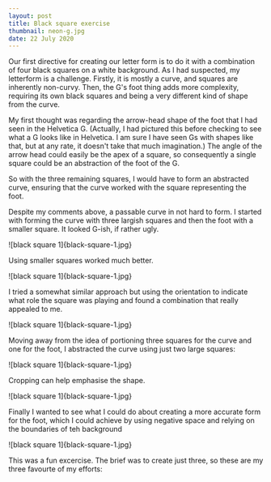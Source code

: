 ```yaml
---
layout: post
title: Black square exercise
thumbnail: neon-g.jpg
date: 22 July 2020
---
```


Our first directive for creating our letter form is to do it with a combination of four black squares on a white background. As I had suspected, my letterform is a challenge. Firstly, it is mostly a curve, and squares are inherently non-curvy. Then, the G's foot thing adds more complexity, requiring its own black squares and being a very different kind of shape from the curve.

My first thought was regarding the arrow-head shape of the foot that I had seen in the Helvetica G. (Actually, I had pictured this before checking to see what a G looks like in Helvetica. I am sure I have seen Gs with shapes like that, but at any rate, it doesn't take that much imagination.) The angle of the arrow head could easily be the apex of a square, so consequently a single square could be an abstraction of the foot of the G.

So with the three remaining squares, I would have to form an abstracted curve, ensuring that the curve worked with the square representing the foot.

Despite my comments above, a passable curve in not hard to form. I started with forming the curve with three largish squares and then the foot with a smaller square. It looked G-ish, if rather ugly.

![black square 1]{black-square-1.jpg}

Using smaller squares worked much better.

![black square 1]{black-square-1.jpg}

I tried a somewhat similar approach but using the orientation to indicate what role the square was playing and found a combination that really appealed to me.

![black square 1]{black-square-1.jpg}

Moving away from the idea of portioning three squares for the curve and one for the foot, I abstracted the curve using just two large squares:

![black square 1]{black-square-1.jpg}

Cropping can help emphasise the shape.

![black square 1]{black-square-1.jpg}

Finally I wanted to see what I could do about creating a more accurate form for the foot, which I could achieve by using negative space and relying on the boundaries of teh background

![black square 1]{black-square-1.jpg}

This was a fun excercise. The brief was to create just three, so these are my three favourte of my efforts:

